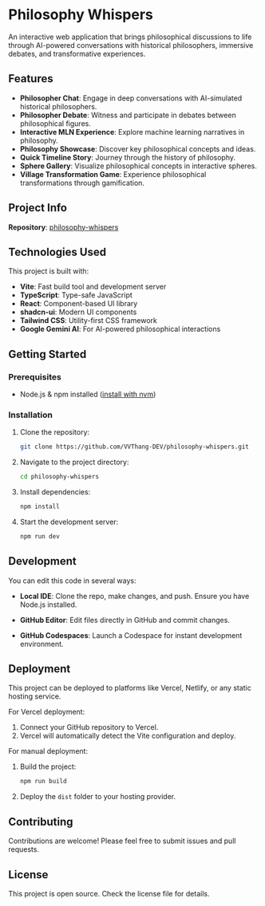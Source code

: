 # Philosophy Whispers

An interactive web application that brings philosophical discussions to life through AI-powered conversations with historical philosophers, immersive debates, and transformative experiences.

## Features

- **Philosopher Chat**: Engage in deep conversations with AI-simulated historical philosophers.
- **Philosopher Debate**: Witness and participate in debates between philosophical figures.
- **Interactive MLN Experience**: Explore machine learning narratives in philosophy.
- **Philosophy Showcase**: Discover key philosophical concepts and ideas.
- **Quick Timeline Story**: Journey through the history of philosophy.
- **Sphere Gallery**: Visualize philosophical concepts in interactive spheres.
- **Village Transformation Game**: Experience philosophical transformations through gamification.

## Project Info

**Repository**: [philosophy-whispers](https://github.com/VVThang-DEV/philosophy-whispers)

## Technologies Used

This project is built with:

- **Vite**: Fast build tool and development server
- **TypeScript**: Type-safe JavaScript
- **React**: Component-based UI library
- **shadcn-ui**: Modern UI components
- **Tailwind CSS**: Utility-first CSS framework
- **Google Gemini AI**: For AI-powered philosophical interactions

## Getting Started

### Prerequisites

- Node.js & npm installed ([install with nvm](https://github.com/nvm-sh/nvm#installing-and-updating))

### Installation

1. Clone the repository:

   ```sh
   git clone https://github.com/VVThang-DEV/philosophy-whispers.git
   ```

2. Navigate to the project directory:

   ```sh
   cd philosophy-whispers
   ```

3. Install dependencies:

   ```sh
   npm install
   ```

4. Start the development server:
   ```sh
   npm run dev
   ```

## Development

You can edit this code in several ways:

- **Local IDE**: Clone the repo, make changes, and push. Ensure you have Node.js installed.

- **GitHub Editor**: Edit files directly in GitHub and commit changes.

- **GitHub Codespaces**: Launch a Codespace for instant development environment.

## Deployment

This project can be deployed to platforms like Vercel, Netlify, or any static hosting service.

For Vercel deployment:

1. Connect your GitHub repository to Vercel.
2. Vercel will automatically detect the Vite configuration and deploy.

For manual deployment:

1. Build the project:
   ```sh
   npm run build
   ```

2. Deploy the `dist` folder to your hosting provider.

## Contributing

Contributions are welcome! Please feel free to submit issues and pull requests.

## License

This project is open source. Check the license file for details.

